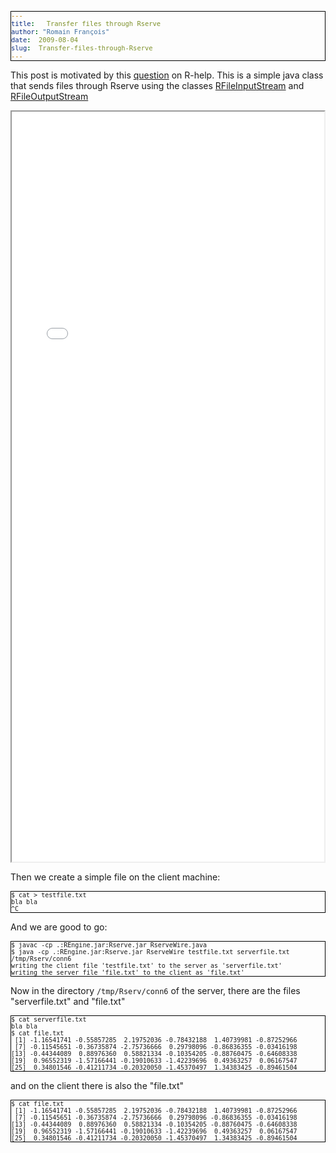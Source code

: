 ```yaml
---
title:   Transfer files through Rserve
author: "Romain François"
date:  2009-08-04
slug:  Transfer-files-through-Rserve
---
```

<div class="post-content">
<style type="text/css">
pre{
	border: solid black 1px; 
        font-size: small !important; 
}
</style>
<p>This post is motivated by this <a href="http://thread.gmane.org/gmane.comp.lang.r.general/158345">question</a> on R-help. This is a simple java class that sends files through Rserve using the classes <a href="http://www.rforge.net/org/docs/org/rosuda/REngine/Rserve/RFileInputStream.html">RFileInputStream</a> and <a href="http://www.rforge.net/org/docs/org/rosuda/REngine/Rserve/RFileOutputStream.html">RFileOutputStream</a></p>

<iframe src="/public/posts/rservewire/RserveWire.html" scrolling="auto" frameborder="1" width="500" height="1200">
</iframe>

<p>Then we create a simple file on the client machine: </p>

<pre>
$ cat &gt; testfile.txt
bla bla
^C
</pre>

<p>And we are good to go: </p>

<pre>
$ javac -cp .:REngine.jar:Rserve.jar RserveWire.java
$ java -cp .:REngine.jar:Rserve.jar RserveWire testfile.txt serverfile.txt
/tmp/Rserv/conn6
writing the client file 'testfile.txt' to the server as 'serverfile.txt'
writing the server file 'file.txt' to the client as 'file.txt' 
</pre>

<p>Now in the directory <code>/tmp/Rserv/conn6</code> of the server, there are the files "serverfile.txt" and "file.txt"</p>

<pre>
$ cat serverfile.txt 
bla bla
$ cat file.txt
 [1] -1.16541741 -0.55857285  2.19752036 -0.78432188  1.40739981 -0.87252966
 [7] -0.11545651 -0.36735874 -2.75736666  0.29798096 -0.86836355 -0.03416198
[13] -0.44344089  0.88976360  0.58821334 -0.10354205 -0.88760475 -0.64608338
[19]  0.96552319 -1.57166441 -0.19010633 -1.42239696  0.49363257  0.06167547
[25]  0.34801546 -0.41211734 -0.20320050 -1.45370497  1.34383425 -0.89461504
</pre>

<p>and on the client there is also the "file.txt" </p>

<pre>
$ cat file.txt
 [1] -1.16541741 -0.55857285  2.19752036 -0.78432188  1.40739981 -0.87252966
 [7] -0.11545651 -0.36735874 -2.75736666  0.29798096 -0.86836355 -0.03416198
[13] -0.44344089  0.88976360  0.58821334 -0.10354205 -0.88760475 -0.64608338
[19]  0.96552319 -1.57166441 -0.19010633 -1.42239696  0.49363257  0.06167547
[25]  0.34801546 -0.41211734 -0.20320050 -1.45370497  1.34383425 -0.89461504
</pre>
</div>

